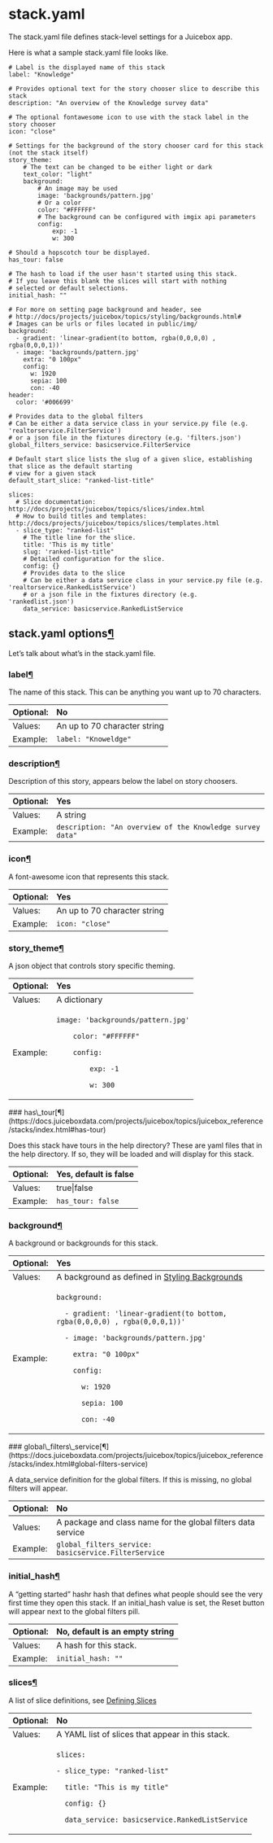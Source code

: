 # stack.yaml

The stack.yaml file defines stack-level settings for a Juicebox app. 

Here is what a sample stack.yaml file looks like.

```text
# Label is the displayed name of this stack
label: "Knowledge"

# Provides optional text for the story chooser slice to describe this stack
description: "An overview of the Knowledge survey data"

# The optional fontawesome icon to use with the stack label in the story chooser
icon: "close"

# Settings for the background of the story chooser card for this stack (not the stack itself)
story_theme:
    # The text can be changed to be either light or dark
    text_color: "light"
    background:
        # An image may be used
        image: 'backgrounds/pattern.jpg'
        # Or a color
        color: "#FFFFFF"
        # The background can be configured with imgix api parameters
        config:
            exp: -1
            w: 300
            
# Should a hopscotch tour be displayed.
has_tour: false

# The hash to load if the user hasn't started using this stack.
# If you leave this blank the slices will start with nothing
# selected or default selections.
initial_hash: ""

# For more on setting page background and header, see
# http://docs/projects/juicebox/topics/styling/backgrounds.html#
# Images can be urls or files located in public/img/
background:
  - gradient: 'linear-gradient(to bottom, rgba(0,0,0,0) , rgba(0,0,0,1))'
  - image: 'backgrounds/pattern.jpg'
    extra: "0 100px"
    config:
      w: 1920
      sepia: 100
      con: -40
header:
  color: '#006699'
  
# Provides data to the global filters
# Can be either a data service class in your service.py file (e.g. 'realtorservice.FilterService')
# or a json file in the fixtures directory (e.g. 'filters.json')
global_filters_service: basicservice.FilterService

# Default start slice lists the slug of a given slice, establishing that slice as the default starting
# view for a given stack
default_start_slice: "ranked-list-title"

slices:
  # Slice documentation: http://docs/projects/juicebox/topics/slices/index.html
  # How to build titles and templates: http://docs/projects/juicebox/topics/slices/templates.html
  - slice_type: "ranked-list"
    # The title line for the slice.
    title: 'This is my title'
    slug: 'ranked-list-title"
    # Detailed configuration for the slice.
    config: {}
    # Provides data to the slice
    # Can be either a data service class in your service.py file (e.g. 'realtorservice.RankedListService')
    # or a json file in the fixtures directory (e.g. 'rankedlist.json')
    data_service: basicservice.RankedListService
```



## stack.yaml options[¶](https://docs.juiceboxdata.com/projects/juicebox/topics/juicebox_reference/stacks/index.html#stack-yaml-options)

Let’s talk about what’s in the stack.yaml file.

### label[¶](https://docs.juiceboxdata.com/projects/juicebox/topics/juicebox_reference/stacks/index.html#label-stack)

The name of this stack. This can be anything you want up to 70 characters.

| Optional: | No |
| :--- | :--- |
| Values: | An up to 70 character string |
| Example: | `label: "Knoweldge"` |

### description[¶](https://docs.juiceboxdata.com/projects/juicebox/topics/juicebox_reference/stacks/index.html#description-stack)

Description of this story, appears below the label on story choosers.

| Optional: | Yes |
| :--- | :--- |
| Values: | A string |
| Example: | `description: "An overview of the Knowledge survey data"` |

### icon[¶](https://docs.juiceboxdata.com/projects/juicebox/topics/juicebox_reference/stacks/index.html#icon-stack)

A font-awesome icon that represents this stack.

| Optional: | Yes |
| :--- | :--- |
| Values: | An up to 70 character string |
| Example: | `icon: "close"` |

### story\_theme[¶](https://docs.juiceboxdata.com/projects/juicebox/topics/juicebox_reference/stacks/index.html#story-theme-stack)

A json object that controls story specific theming.

<table>
  <thead>
    <tr>
      <th style="text-align:left">Optional:</th>
      <th style="text-align:left">Yes</th>
    </tr>
  </thead>
  <tbody>
    <tr>
      <td style="text-align:left">Values:</td>
      <td style="text-align:left">A dictionary</td>
    </tr>
    <tr>
      <td style="text-align:left">Example:</td>
      <td style="text-align:left">
        <p><code>image: &apos;backgrounds/pattern.jpg&apos;</code>
        </p>
        <p><code>    color: &quot;#FFFFFF&quot;</code>
        </p>
        <p><code>    config:</code>
        </p>
        <p><code>        exp: -1</code>
        </p>
        <p><code>        w: 300</code>
        </p>
      </td>
    </tr>
  </tbody>
</table>### has\_tour[¶](https://docs.juiceboxdata.com/projects/juicebox/topics/juicebox_reference/stacks/index.html#has-tour)

Does this stack have tours in the help directory? These are yaml files that in the help directory. If so, they will be loaded and will display for this stack.

| Optional: | Yes, default is false |
| :--- | :--- |
| Values: | true\|false |
| Example: | `has_tour: false` |

### background[¶](https://docs.juiceboxdata.com/projects/juicebox/topics/juicebox_reference/stacks/index.html#background-stack)

A background or backgrounds for this stack.

<table>
  <thead>
    <tr>
      <th style="text-align:left">Optional:</th>
      <th style="text-align:left">Yes</th>
    </tr>
  </thead>
  <tbody>
    <tr>
      <td style="text-align:left">Values:</td>
      <td style="text-align:left">A background as defined in <a href="../../../enhancements-contents/customizing-slice-templates/styling-and-formatting/untitled-1.md#styling-backgrounds">Styling Backgrounds</a>
      </td>
    </tr>
    <tr>
      <td style="text-align:left">Example:</td>
      <td style="text-align:left">
        <p></p>
        <p></p>
        <p><code>background:</code>
        </p>
        <p><code>  - gradient: &apos;linear-gradient(to bottom, rgba(0,0,0,0) , rgba(0,0,0,1))&apos;</code>
        </p>
        <p><code>  - image: &apos;backgrounds/pattern.jpg&apos;</code>
        </p>
        <p><code>    extra: &quot;0 100px&quot;</code>
        </p>
        <p><code>    config:</code>
        </p>
        <p><code>      w: 1920</code>
        </p>
        <p><code>      sepia: 100</code>
        </p>
        <p><code>      con: -40</code>
        </p>
        <p></p>
        <p></p>
      </td>
    </tr>
  </tbody>
</table>### global\_filters\_service[¶](https://docs.juiceboxdata.com/projects/juicebox/topics/juicebox_reference/stacks/index.html#global-filters-service)

A data\_service definition for the global filters. If this is missing, no global filters will appear.

| Optional: | No |
| :--- | :--- |
| Values: | A package and class name for the global filters data service |
| Example: | `global_filters_service: basicservice.FilterService` |

### initial\_hash[¶](https://docs.juiceboxdata.com/projects/juicebox/topics/juicebox_reference/stacks/index.html#initial-hash)

A “getting started” hashr hash that defines what people should see the very first time they open this stack. If an initial\_hash value is set, the Reset button will appear next to the global filters pill.

| Optional: | No, default is an empty string |
| :--- | :--- |
| Values: | A hash for this stack. |
| Example: | `initial_hash: ""` |

### slices[¶](https://docs.juiceboxdata.com/projects/juicebox/topics/juicebox_reference/stacks/index.html#slices-stack)

A list of slice definitions, see [Defining Slices](https://docs.juiceboxdata.com/projects/juicebox/topics/juicebox_reference/slices/creating_slices.html#defining-slices)

<table>
  <thead>
    <tr>
      <th style="text-align:left">Optional:</th>
      <th style="text-align:left">No</th>
    </tr>
  </thead>
  <tbody>
    <tr>
      <td style="text-align:left">Values:</td>
      <td style="text-align:left">A YAML list of slices that appear in this stack.</td>
    </tr>
    <tr>
      <td style="text-align:left">Example:</td>
      <td style="text-align:left">
        <p><code>slices:</code>
        </p>
        <p><code>- slice_type: &quot;ranked-list&quot;</code>
        </p>
        <p><code>  title: &quot;This is my title&quot;</code>
        </p>
        <p><code>  config: {}</code>
        </p>
        <p><code>  data_service: basicservice.RankedListService</code>
        </p>
      </td>
    </tr>
  </tbody>
</table>